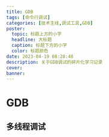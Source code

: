 ```yaml
---
title: GDB
tags: [命令行调试]
categories: [技术主线,调试工具,GDB]
poster:
  topic: 标题上方的小字
  headline: 大标题
  caption: 标题下方的小字
  color: 标题颜色
date: 2023-04-19 08:28:48
description: 关于GDB调试的碎片化学习记录
cover:
banner:
---
```


# GDB

## 多线程调试

